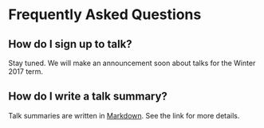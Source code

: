 # Frequently Asked Questions

## How do I sign up to talk?

Stay tuned. We will make an announcement soon about talks for the Winter 2017 term.

## How do I write a talk summary?

Talk summaries are written in [Markdown](write-markdown). See the link for more details.
